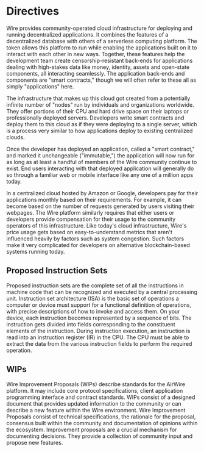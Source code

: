 # Directives

Wire provides community-operated cloud infrastructure for deploying and running decentralized applications. It combines the features of a decentralized database with others of a serverless computing platform. The token allows this platform to run while enabling the applications built on it to interact with each other in new ways. Together, these features help the development team create censorship-resistant back-ends for applications dealing with high-stakes data like money, identity, assets and open-state components, all interacting seamlessly. The application back-ends and components are "smart contracts," though we will often refer to these all as simply "applications" here.

The infrastructure that makes up this cloud got created from a potentially infinite number of "nodes" run by individuals and organizations worldwide. They offer portions of their CPU and hard drive space on their laptops or professionally deployed servers. Developers write smart contracts and deploy them to this cloud as if they were deploying to a single server, which is a process very similar to how applications deploy to existing centralized clouds. 

Once the developer has deployed an application, called a "smart contract," and marked it unchangeable ("immutable,") the application will now run for as long as at least a handful of members of the Wire community continue to exist. End users interacting with that deployed application will generally do so through a familiar web or mobile interface like any one of a million apps today.

In a centralized cloud hosted by Amazon or Google, developers pay for their applications monthly based on their requirements. For example, it can become based on the number of requests generated by users visiting their webpages. The Wire platform similarly requires that either users or developers provide compensation for their usage to the community operators of this infrastructure. Like today's cloud infrastructure, Wire's price usage gets based on easy-to-understand metrics that aren't influenced heavily by factors such as system congestion. Such factors make it very complicated for developers on alternative blockchain-based systems running today.

## Proposed Instruction Sets

Proposed instruction sets are the complete set of all the instructions in machine code that can be recognized and executed by a central processing unit. Instruction set architecture (ISA) is the basic set of operations a computer or device must support for a functional definition of operations, with precise descriptions of how to invoke and access them. On your device, each instruction becomes represented by a sequence of bits. The instruction gets divided into fields corresponding to the constituent elements of the instruction. During instruction execution, an instruction is read into an instruction register (IR) in the CPU. The CPU must be able to extract the data from the various instruction fields to perform the required operation.

## WIPs

Wire Improvement Proposals (WIPs) describe standards for the AirWire platform. It may include core protocol specifications, client application programming interface and contract standards. WIPs consist of a designed document that provides updated information to the community or can describe a new feature within the Wire environment. Wire Improvement Proposals consist of technical specifications, the rationale for the proposal, consensus built within the community and documentation of opinions within the ecosystem. Improvement proposals are a crucial mechanism for documenting decisions. They provide a collection of community input and propose new features.
